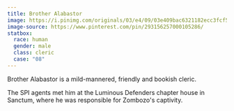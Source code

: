 ```yaml
---
title: Brother Alabastor
image: https://i.pinimg.com/originals/03/e4/09/03e409bac6321182ecc3fcf5f84ab691.png
image-source: https://www.pinterest.com/pin/293156257000105286/
statbox:
  race: human
  gender: male
  class: cleric
  case: "08"
---
```


Brother Alabastor is a mild-mannered, friendly and bookish cleric.

The SPI agents met him at the Luminous Defenders chapter house in Sanctum, where he was responsible for Zombozo's captivity.
